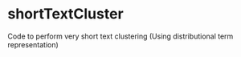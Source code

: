 # shortTextCluster
Code to perform very short text clustering (Using distributional term representation)
